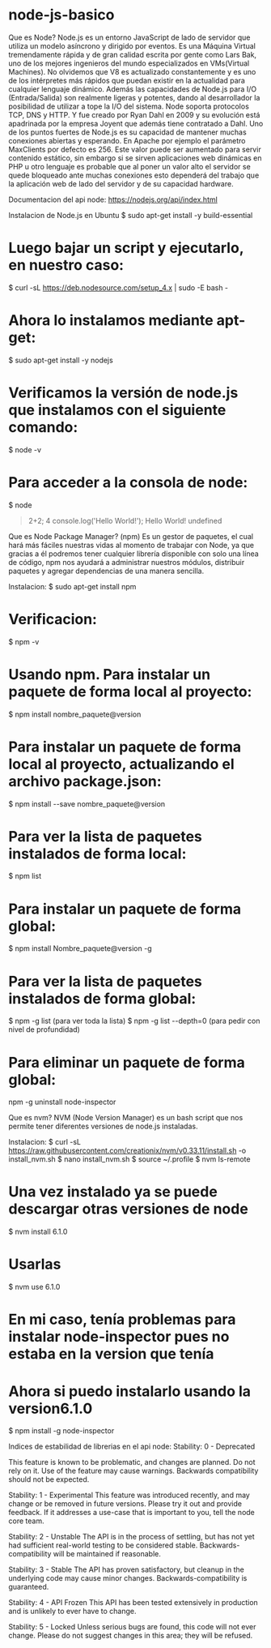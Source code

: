 # node-js-basico

Que es Node?
Node.js es un entorno JavaScript de lado de servidor que utiliza un modelo asíncrono y dirigido por eventos.
Es una Máquina Virtual tremendamente rápida y de gran calidad escrita por gente como Lars Bak, uno de los mejores ingenieros del mundo especializados en VMs(Virtual Machines). No olvidemos que V8 es actualizado constantemente y es uno de los intérpretes más rápidos que puedan existir en la actualidad para cualquier lenguaje dinámico. Además las capacidades de Node.js para I/O (Entrada/Salida) son realmente ligeras y potentes, dando al desarrollador la posibilidad de utilizar a tope la I/O del sistema.
Node soporta protocolos TCP, DNS y HTTP.  Y fue creado por Ryan Dahl en 2009 y su evolución está apadrinada por la empresa Joyent que además tiene contratado a Dahl.
Uno de los puntos fuertes de Node.js es su capacidad de mantener muchas conexiones abiertas y esperando. En Apache por ejemplo el parámetro MaxClients por defecto es 256. Este valor puede ser aumentado para servir contenido estático, sin embargo si se sirven aplicaciones web dinámicas en PHP u otro lenguaje es probable que al poner un valor alto el servidor se quede bloqueado ante muchas conexiones esto dependerá del trabajo que la aplicación web de lado del servidor y de su capacidad hardware.


Documentacion del api node:
https://nodejs.org/api/index.html


Instalacion de Node.js en Ubuntu
$ sudo apt-get install -y build-essential


# Luego bajar un script y ejecutarlo, en nuestro caso:
$ curl -sL https://deb.nodesource.com/setup_4.x | sudo -E bash -


# Ahora lo instalamos mediante apt-get:
$ sudo apt-get install -y nodejs


# Verificamos la versión de node.js que instalamos con el siguiente comando:
$ node -v


# Para acceder a la consola de node:
$ node
> 2+2;
4
> console.log('Hello World!');
Hello World!
undefined
>


Que es Node Package Manager? (npm)
Es un gestor de paquetes, el cual hará más fáciles nuestras vidas al momento de trabajar con Node, ya que gracias a él podremos tener cualquier librería disponible con solo una línea de código, npm nos ayudará a administrar nuestros módulos, distribuir paquetes y agregar dependencias de una manera sencilla.


Instalacion:
$ sudo apt-get install npm


# Verificacion:
$ npm -v


# Usando npm. Para instalar un paquete de forma local al proyecto:
$ npm install nombre_paquete@version


# Para instalar un paquete de forma local al proyecto, actualizando el archivo package.json:
$ npm install --save nombre_paquete@version


# Para ver la lista de paquetes instalados de forma local:
$ npm list


# Para instalar un paquete de forma global:
$ npm install Nombre_paquete@version -g


# Para ver la lista de paquetes instalados de forma global:
$ npm -g list (para ver toda la lista)
$ npm -g list --depth=0 (para pedir con nivel de profundidad)


# Para eliminar un paquete de forma global:
npm -g uninstall node-inspector


Que es nvm?
NVM (Node Version Manager) es un bash script que nos permite tener diferentes versiones de node.js instaladas. 


Instalacion:
$ curl -sL https://raw.githubusercontent.com/creationix/nvm/v0.33.11/install.sh -o install_nvm.sh
$ nano install_nvm.sh
$ source ~/.profile
$ nvm ls-remote


# Una vez instalado ya se puede descargar otras versiones de node
$ nvm install 6.1.0


# Usarlas
$ nvm use 6.1.0


# En mi caso, tenía problemas para instalar node-inspector pues no estaba en la version que tenía
# Ahora si puedo instalarlo usando la version6.1.0
$ npm install -g node-inspector


Indices de estabilidad de librerias en el api node:
Stability: 0 - Deprecated

This feature is known to be problematic, and changes are
planned.  Do not rely on it.  Use of the feature may cause warnings.  Backwards
compatibility should not be expected.


Stability: 1 - Experimental
This feature was introduced recently, and may change
or be removed in future versions.  Please try it out and provide feedback.
If it addresses a use-case that is important to you, tell the node core team.


Stability: 2 - Unstable
The API is in the process of settling, but has not yet had
sufficient real-world testing to be considered stable. Backwards-compatibility
will be maintained if reasonable.


Stability: 3 - Stable
The API has proven satisfactory, but cleanup in the underlying
code may cause minor changes.  Backwards-compatibility is guaranteed.


Stability: 4 - API Frozen
This API has been tested extensively in production and is
unlikely to ever have to change.


Stability: 5 - Locked
Unless serious bugs are found, this code will not ever
change.  Please do not suggest changes in this area; they will be refused.
